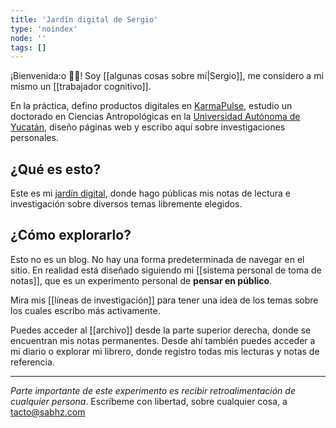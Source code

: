 ```yaml
---
title: 'Jardín digital de Sergio'
type: 'noindex'
node: ''
tags: []
---
```


¡Bienvenida:o 👋🏽! Soy [[algunas cosas sobre mí|Sergio]], me considero a mí mismo un [[trabajador cognitivo]].

En la práctica, defino productos digitales en [KarmaPulse](https://karmapulse.com), estudio un doctorado en Ciencias Antropológicas en la [Universidad Autónoma de Yucatán](https://www.uady.mx/), diseño páginas web y escribo aquí sobre investigaciones personales.

## ¿Qué es esto?

Este es mi [jardín digital](https://www.technologyreview.es/s/12606/jardines-digitales-la-respuesta-espiritual-la-futilidad-de-las-redes-sociales), donde hago públicas mis notas de lectura e investigación sobre diversos temas libremente elegidos. 

## ¿Cómo explorarlo?

Esto no es un blog. No hay una forma predeterminada de navegar en el sitio. En realidad está diseñado siguiendo mi [[sistema personal de toma de notas]], que es un experimento personal de **pensar en público**.

Mira mis [[líneas de investigación]] para tener una idea de los temas sobre los cuales escribo más activamente.

Puedes acceder al [[archivo]] desde la parte superior derecha, donde se encuentran mis notas permanentes. Desde ahí también puedes acceder a mi <nuxt-link to="/diario">diario</nuxt-link> o explorar mi <nuxt-link to="/librero">librero</nuxt-link>, donde registro todas mis lecturas y notas de referencia.

---
*Parte importante de este experimento es recibir retroalimentación de cualquier persona*. Escríbeme con libertad, sobre cualquier cosa, a [tacto@sabhz.com](mailto:tacto@sabhz.com)